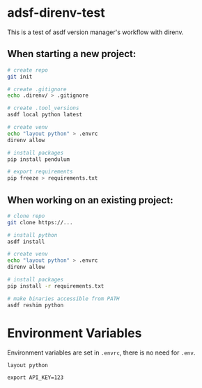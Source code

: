 # adsf-direnv-test

This is a test of asdf version manager's workflow with direnv.

## When starting a new project:
```zsh
# create repo
git init

# create .gitignore
echo .direnv/ > .gitignore

# create .tool_versions
asdf local python latest

# create venv
echo "layout python" > .envrc
direnv allow

# install packages
pip install pendulum

# export requirements
pip freeze > requirements.txt
```

## When working on an existing project:
```zsh
# clone repo
git clone https://...

# install python
asdf install

# create venv
echo "layout python" > .envrc
direnv allow

# install packages
pip install -r requirements.txt

# make binaries accessible from PATH
asdf reshim python
```

# Environment Variables

Environment variables are set in `.envrc`, there is no need for `.env`.

```
layout python

export API_KEY=123
```
